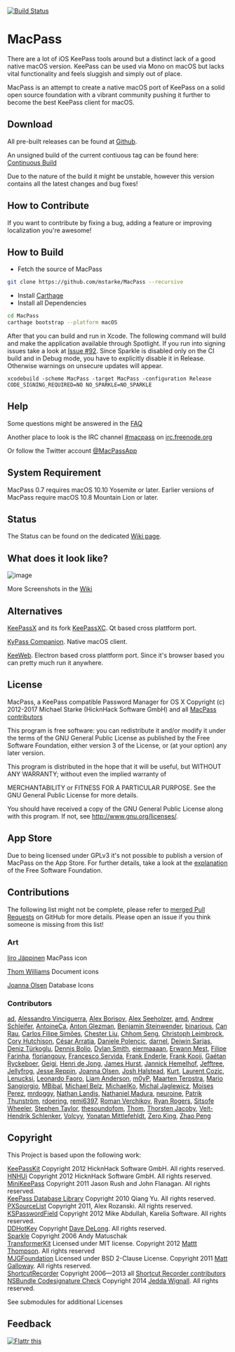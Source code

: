 [![Build Status](https://travis-ci.org/MacPass/MacPass.svg?branch=continuous)](https://travis-ci.org/MacPass/MacPass)

# MacPass

There are a lot of iOS KeePass tools around but a distinct lack of a good native macOS version.
KeePass can be used via Mono on macOS but lacks vital functionality and feels sluggish and simply out of place.

MacPass is an attempt to create a native macOS port of KeePass on a solid open source foundation with a vibrant community pushing it further to become the best KeePass client for macOS.

## Download

All pre-built releases can be found at [Github](https://github.com/mstarke/MacPass/releases).

An unsigned build of the current contiuous tag can be found here: [Continuous Build](https://github.com/mstarke/MacPass/releases/tag/continuous)

Due to the nature of the build it might be unstable, however this version contains all the latest changes and bug fixes!

## How to Contribute

If you want to contribute by fixing a bug, adding a feature or improving localization you're awesome!

## How to Build

* Fetch the source of MacPass
```bash
git clone https://github.com/mstarke/MacPass --recursive
```
* Install [Carthage](https://github.com/Carthage/Carthage#installing-carthage)
* Install all Dependencies
```bash
cd MacPass
carthage bootstrap --platform macOS
```
After that you can build and run in Xcode. The following command will build and make the application available through Spotlight. If you run into signing issues take a look at [Issue #92](https://github.com/mstarke/MacPass/issues/92). Since Sparkle is disabled only on the CI build and in Debug mode, you have to explicitly disable it in Release. Otherwise warnings on unsecure updates will appear.

    xcodebuild -scheme MacPass -target MacPass -configuration Release CODE_SIGNING_REQUIRED=NO NO_SPARKLE=NO_SPARKLE

## Help

Some questions might be answered in the [FAQ](https://github.com/mstarke/MacPass/wiki/FAQ)

Another place to look is the IRC channel [#macpass](irc://irc.freenode.org/macpass) on [irc.freenode.org](irc://irc.freenode.org)

Or follow the Twitter account [@MacPassApp](https://twitter.com/MacPassApp)

## System Requirement

MacPass 0.7 requires macOS 10.10 Yosemite or later.
Earlier versions of MacPass require macOS 10.8 Mountain Lion or later.

## Status

The Status can be found on the dedicated [Wiki page](https://github.com/mstarke/MacPass/wiki/Status).

## What does it look like?

![image](https://raw.github.com/mstarke/MacPass/master/Assets/Screenshots/MacPass.png)

More Screenshots in the [Wiki](https://github.com/mstarke/MacPass/wiki/Screenshots)

## Alternatives
 
[KeePassX](https://www.keepassx.org) and its fork [KeePassXC](https://github.com/keepassxreboot/keepassxc). Qt based cross plattform port.

[KyPass Companion](http://www.kyuran.be/logiciels/kypass4mac/). Native macOS client.

[KeeWeb](https://keeweb.info). Electron based cross plattform port. Since it's browser based you can pretty much run it anywhere.

## License

MacPass, a KeePass compatible Password Manager for OS X
Copyright (c) 2012-2017  Michael Starke (HicknHack Software GmbH) and all [MacPass contributors](https://github.com/mstarke/MacPass/graphs/contributors)

This program is free software: you can redistribute it and/or modify
it under the terms of the GNU General Public License as published by
the Free Software Foundation, either version 3 of the License, or
(at your option) any later version.

This program is distributed in the hope that it will be useful,
but WITHOUT ANY WARRANTY; without even the implied warranty of

MERCHANTABILITY or FITNESS FOR A PARTICULAR PURPOSE.  See the
GNU General Public License for more details.

You should have received a copy of the GNU General Public License
along with this program.  If not, see <http://www.gnu.org/licenses/>.

## App Store

Due to being licensed under GPLv3 it's not possible to publish a version of MacPass on the App Store.
For further details, take a look at the [explanation](https://www.fsf.org/news/2010-05-app-store-compliance) of the Free Software Foundation.

## Contributions

The following list might not be complete, please refer to [merged Pull Requests](https://github.com/mstarke/MacPass/pulls?utf8=✓&q=is%3Apr+is%3Aclosed+is%3Amerged) on GitHub for more details. Please open an issue if you think someone is missing from this list!

### Art

[Iiro Jäppinen](https://iiro.jappinen.me) MacPass icon

[Thom Williams](https://github.com/thomscode) Document icons

[Joanna Olsen](https://github.com/JoannaOlsen) Database Icons

### Contributors

[ad](mailto:github.mnms@mamber.net), 
[Alessandro Vinciguerra](mailto:30745465+Arc676@users.noreply.github.com), 
[Alex Borisov](mailto:alex@alexborisov.org), 
[Alex Seeholzer](mailto:seeholzer@gmail.com), 
[amd](mailto:amd@gurge.com), 
[Andrew Schleifer](mailto:me@andrewschleifer.name), 
[AntoineCa](mailto:antoine@carrincazeaux.fr), 
[Anton Glezman](mailto:anton@glezman.ru), 
[Benjamin Steinwender](mailto:b@stbe.at), 
[binarious](mailto:bieder.martin@googlemail.com), 
[Can Rau](mailto:cansrau@gmail.com), 
[Carlos Filipe Simões](mailto:ravemir@users.noreply.github.com), 
[Chester Liu](mailto:skyline75489@outlook.com), 
[Chhom Seng](mailto:chhom.seng@gmail.com), 
[Christoph Leimbrock](mailto:christoph.leimbrock@gmx.de), 
[Cory Hutchison](mailto:cjhutchi@users.noreply.github.com), 
[César Arratia](mailto:buttcmd@gmail.com), 
[Daniele Polencic](mailto:daniele.polencic@gmail.com), 
[darnel](mailto:vojta.j@gmail.com), 
[Deiwin Sarjas](mailto:deiwin.sarjas@gmail.com), 
[Deniz Türkoglu](mailto:denizt@users.noreply.github.com), 
[Dennis Bolio](mailto:git@bolio.nl), 
[Dylan Smith](mailto:dylansmith@gmail.com), 
[eiermaaaan](mailto:37532252+eiermaaaan@users.noreply.github.com), 
[Erwann Mest](mailto:m+github@kud.io), 
[Filipe Farinha](mailto:filipe@ktorn.com), 
[floriangouy](mailto:florian.gouy@gmail.com), 
[Francesco Servida](mailto:info@francescoservida.ch), 
[Frank Enderle](mailto:frank.enderle@anamica.de), 
[Frank Kooij](mailto:FrankKooij@users.noreply.github.com), 
[Gaétan Ryckeboer](mailto:gryckeboer@jouve.com), 
[Geigi](mailto:git@geigi.de), 
[Henri de Jong](mailto:henridejong@gmail.com), 
[James Hurst](mailto:jamesrhurst@outlook.com), 
[Jannick Hemelhof](mailto:mister.jannick@gmail.com), 
[Jefftree](mailto:jeffrey.ying86@live.com), 
[Jellyfrog](mailto:Jellyfrog@users.noreply.github.com), 
[Jesse Reppin](mailto:mail@jessereppin.de), 
[Joanna Olsen](mailto:jo4flash@gmail.com), 
[Josh Halstead](mailto:jhalstead85@gmail.com), 
[Kurt](mailto:kurt@soapbox-software.com), 
[Laurent Cozic](mailto:laurent22@users.noreply.github.com), 
[Lenucksi](mailto:lenucksi@users.noreply.github.com), 
[Leonardo Faoro](mailto:lfaoro@users.noreply.github.com), 
[Liam Anderson](mailto:liam.anderson.91@gmail.com), 
[m0yP](mailto:moises@perez.lt), 
[Maarten Terpstra](mailto:m.l.terpstra@student.rug.nl), 
[Mario Sangiorgio](mailto:mariosangiorgio@gmail.com), 
[MBibal](mailto:michel.bibal@gmail.com), 
[Michael Belz](mailto:mbelz@outlook.de), 
[MichaelKo](mailto:viacheslav.sychov@gmail.com), 
[Michal Jaglewicz](mailto:michalj@webii.pl), 
[Moises Perez](mailto:moises@perez.lt), 
[mrdoggy](mailto:mrdoggy.all@gmail.com), 
[Nathan Landis](mailto:nathanlandis@gmail.com), 
[Nathaniel Madura](mailto:nmadura@umich.edu), 
[neuroine](mailto:d.dzieduch@gmail.com), 
[Patrik Thunström](mailto:magebarf@gmail.com),
[rdoering](mailto:rdoering.info@gmail.com), 
[remi6397](mailto:remi6397@gmail.com), 
[Roman Verchikov](mailto:roman-verchikov@users.noreply.github.com), 
[Ryan Rogers](mailto:ryan@timewasted.me), 
[Sitsofe Wheeler](mailto:sitsofe@yahoo.com), 
[Stephen Taylor](mailto:schtee.taylor@gmail.com), 
[thesoundofom](mailto:45923716+thesoundofom@users.noreply.github.com), 
[Thom](mailto:thomscode@gmail.com), 
[Thorsten Jacoby](mailto:tjacoby@gmail.com), 
[Veit-Hendrik Schlenker](mailto:git@vhschlenker.de), 
[Volcyy](mailto:Volcyy@users.noreply.github.com), 
[Yonatan Mittlefehldt](mailto:yono@toojuice.com), 
[Zero King](mailto:l2dy@icloud.com), 
[Zhao Peng](mailto:patchao2000@gmail.com)

## Copyright

This Project is based upon the following work:

[KeePassKit](https://github.com/mstarke/KeePassKit) Copyright 2012 HicknHack Software GmbH. All rights reserved.  
[HNHUi](https://github.com/mstarke/HNHUi) Copyright 2012 HicknHack Software GmbH. All rights reserved.  
[MiniKeePass](https://github.com/MiniKeePass/MiniKeePass) Copyright 2011 Jason Rush and John Flanagan. All rights reserved.  
[KeePass Database Library](https://github.com/mpowrie/KeePassLib) Copyright 2010 Qiang Yu. All rights reserved.  
[PXSourceList](https://github.com/Perspx/PXSourceList) Copyright 2011, Alex Rozanski. All rights reserved.  
[KSPasswordField](https://github.com/karelia/SecurityInterface) Copyright 2012 Mike Abdullah, Karelia Software. All rights reserved.  
[DDHotKey](https://github.com/davedelong/DDHotKey) Copyright [Dave DeLong](http://www.davedelong.com). All rights reserved.  
[Sparkle](http://sparkle.andymatuschak.org) Copyright 2006 Andy Matuschak  
[TransformerKit](https://github.com/mattt/TransformerKit) Licensed under MIT license. Copyright 2012 [Mattt Thompson](http://mattt.me/). All rights reserved  
[MJGFoundation](https://github.com/mstarke/MJGFoundation) Licensed under BSD 2-Clause License. Copyright 2011 [Matt Galloway](http://www.galloway.me.uk/). All rights reserved.  
[ShortcutRecorder](http://wafflesoftware.net/shortcut/) Copyright 2006—2013 all [Shortcut Recorder contributors](http://wafflesoftware.net/shortcut/contributors/)  
[NSBundle Codesignature Check](http://jedda.me/2012/03/verifying-plugin-bundles-using-code-signing/) Copyright 2014 [Jedda Wignall](http://jedda.me). All rights reserved.

See submodules for additional Licenses

## Feedback

[![Flattr this](https://api.flattr.com/button/flattr-badge-large.png)](https://flattr.com/thing/1550529/mstarkeMacPass-on-GitHub)
